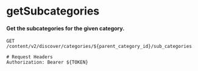 getSubcategories
===========

#### Get the subcategories for the given category.

```http
GET /content/v2/discover/categories/${parent_category_id}/sub_categories

# Request Headers
Authorization: Bearer ${TOKEN}
```